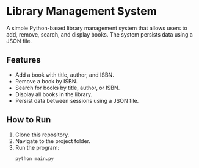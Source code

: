 # Library Management System

A simple Python-based library management system that allows users to add, remove, search, and display books. The system persists data using a JSON file.

## Features
- Add a book with title, author, and ISBN.
- Remove a book by ISBN.
- Search for books by title, author, or ISBN.
- Display all books in the library.
- Persist data between sessions using a JSON file.

## How to Run
1. Clone this repository.
2. Navigate to the project folder.
3. Run the program:
   ```bash
   python main.py